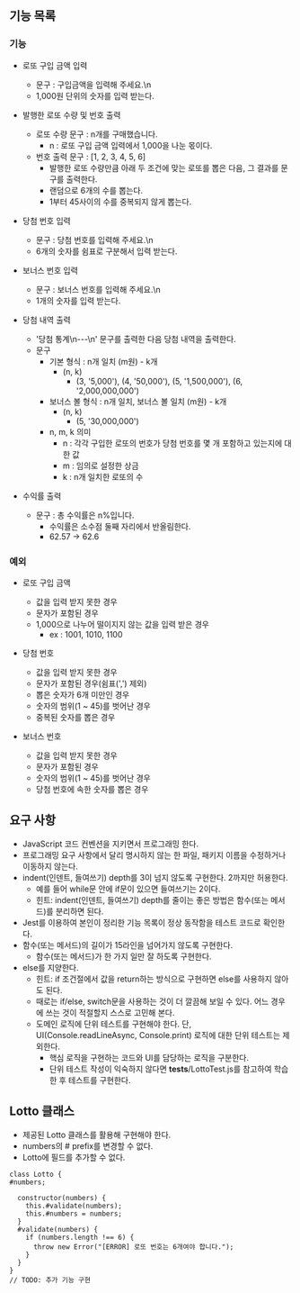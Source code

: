 ## 기능 목록
### 기능

- 로또 구입 금액 입력


  - 문구 : 구입금액을 입력해 주세요.\n
  - 1,000원 단위의 숫자를 입력 받는다.

- 발행한 로또 수량 및 번호 출력


  - 로또 수량 문구 : n개를 구매했습니다.
    - n : 로또 구입 금액 입력에서 1,000을 나눈 몫이다.
  - 번호 출력 문구 : [1, 2, 3, 4, 5, 6]
    - 발행한 로또 수량만큼 아래 두 조건에 맞는 로또를 뽑은 다음, 그 결과를 문구를 출력한다.
    - 랜덤으로 6개의 수를 뽑는다.
    - 1부터 45사이의 수를 중복되지 않게 뽑는다.

- 당첨 번호 입력


  - 문구 : 당첨 번호를 입력해 주세요.\n
  - 6개의 숫자를 쉼표로 구분해서 입력 받는다.

- 보너스 번호 입력


  - 문구 : 보너스 번호를 입력해 주세요.\n
  - 1개의 숫자를 입력 받는다.

- 당첨 내역 출력


  - '당첨 통계\n---\n' 문구를 출력한 다음 당첨 내역을 출력한다.
  - 문구 
    - 기본 형식 : n개 일치 (m원) - k개
      - (n, k)
        - (3, '5,000'), (4, '50,000'), (5, '1,500,000'), (6, '2,000,000,000')
    - 보너스 볼 형식 : n개 일치, 보너스 볼 일치 (m원) - k개
      - (n, k)
        - (5, '30,000,000')
    - n, m, k 의미
      - n : 각각 구입한 로또의 번호가 당첨 번호를 몇 개 포함하고 있는지에 대한 값
      - m : 임의로 설정한 상금
      - k : n개 일치한 로또의 수

- 수익률 출력


  - 문구 : 총 수익률은 n%입니다.
    - 수익률은 소수점 둘째 자리에서 반올림한다.
    - 62.57 -> 62.6

### 예외
- 로또 구입 금액


  - 값을 입력 받지 못한 경우
  - 문자가 포함된 경우
  - 1,000으로 나누어 떨이지지 않는 값을 입력 받은 경우
    - ex : 1001, 1010, 1100

- 당첨 번호


  - 값을 입력 받지 못한 경우
  - 문자가 포함된 경우(쉼표(',') 제외)
  - 뽑은 숫자가 6개 미만인 경우
  - 숫자의 범위(1 ~ 45)를 벗어난 경우
  - 중복된 숫자를 뽑은 경우

- 보너스 번호


  - 값을 입력 받지 못한 경우
  - 문자가 포함된 경우
  - 숫자의 범위(1 ~ 45)를 벗어난 경우
  - 당첨 번호에 속한 숫자를 뽑은 경우

## 요구 사항


- JavaScript 코드 컨벤션을 지키면서 프로그래밍 한다.
- 프로그래밍 요구 사항에서 달리 명시하지 않는 한 파일, 패키지 이름을 수정하거나 이동하지 않는다.
- indent(인덴트, 들여쓰기) depth를 3이 넘지 않도록 구현한다. 2까지만 허용한다.
  - 예를 들어 while문 안에 if문이 있으면 들여쓰기는 2이다.
  - 힌트: indent(인덴트, 들여쓰기) depth를 줄이는 좋은 방법은 함수(또는 메서드)를 분리하면 된다.
- Jest를 이용하여 본인이 정리한 기능 목록이 정상 동작함을 테스트 코드로 확인한다.
- 함수(또는 메서드)의 길이가 15라인을 넘어가지 않도록 구현한다.
  - 함수(또는 메서드)가 한 가지 일만 잘 하도록 구현한다.
- else를 지양한다.
  - 힌트: if 조건절에서 값을 return하는 방식으로 구현하면 else를 사용하지 않아도 된다.
  - 때로는 if/else, switch문을 사용하는 것이 더 깔끔해 보일 수 있다. 어느 경우에 쓰는 것이 적절할지 스스로 고민해 본다.
  - 도메인 로직에 단위 테스트를 구현해야 한다. 단, UI(Console.readLineAsync, Console.print) 로직에 대한 단위 테스트는 제외한다.
    - 핵심 로직을 구현하는 코드와 UI를 담당하는 로직을 구분한다.
    - 단위 테스트 작성이 익숙하지 않다면 __tests__/LottoTest.js를 참고하여 학습한 후 테스트를 구현한다.


## Lotto 클래스


  - 제공된 Lotto 클래스를 활용해 구현해야 한다.
  - numbers의 # prefix를 변경할 수 없다.
  - Lotto에 필드를 추가할 수 없다.
  ``` JS
  class Lotto {
  #numbers;

    constructor(numbers) {
      this.#validate(numbers);
      this.#numbers = numbers;
    }
    #validate(numbers) {
      if (numbers.length !== 6) {
        throw new Error("[ERROR] 로또 번호는 6개여야 합니다.");
      }
    }
  }
  // TODO: 추가 기능 구현
  ```